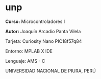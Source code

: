 # unp

**Curso:** Microcontroladores I

**Autor:** Joaquín Arcadio Panta Vilela

Tarjeta: Curiosity Nano PIC18f57q84

Entorno: MPLAB X IDE

Lenguaje: AMS - C

UNIVERSIDAD NACIONAL DE PIURA, PERÚ
